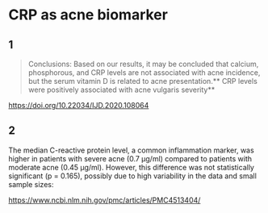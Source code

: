 # CRP as acne biomarker
## 1 
> Conclusions: Based on our results, it may be concluded that calcium, phosphorous, and CRP levels are not associated with acne incidence, but the serum vitamin D is related to acne presentation.** CRP levels were positively associated with acne vulgaris severity**

https://doi.org/10.22034/IJD.2020.108064

## 2
The median C-reactive protein level, a common inflammation marker, was higher in patients with severe acne (0.7 μg/ml) compared to patients with moderate acne (0.45 μg/ml). However, this difference was not statistically significant (p = 0.165), possibly due to high variability in the data and small sample sizes:

https://www.ncbi.nlm.nih.gov/pmc/articles/PMC4513404/
